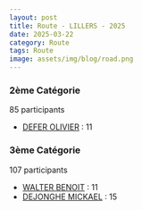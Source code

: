```yaml
---
layout: post
title: Route - LILLERS - 2025
date: 2025-03-22
category: Route
tags: Route
image: assets/img/blog/road.png
---
```


### 2ème Catégorie
85 participants
- [DEFER OLIVIER](https://teamspecializedlille.cc/coureurs/deferolivier) : 11

### 3ème Catégorie
107 participants
- [WALTER BENOIT](https://teamspecializedlille.cc/coureurs/walterbenoit) : 11
- [DEJONGHE MICKAEL](https://teamspecializedlille.cc/coureurs/dejonghemickael) : 15
